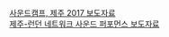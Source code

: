[사운드캠프, 제주 2017 보도자료](../pdf/웨더리포트X사운드캠프_보도자료_한글.pdf)<br>
[제주-런던 네트워크 사운드 퍼포먼스 보도자료](../pdf/[보도자료]제주-런던네트워크사운드퍼포먼스_문화공간양.pdf)<br>

